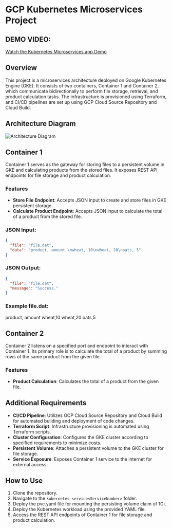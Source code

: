 # GCP Kubernetes Microservices Project

## DEMO VIDEO:
[Watch the Kubernetes Microservices app Demo](https://drive.google.com/file/d/1vrp1W9X-SLxlGjZqsnv22eWPS8admHZu/view?usp=sharing)

## Overview

This project is a microservices architecture deployed on Google Kubernetes Engine (GKE). It consists of two containers, Container 1 and Container 2, which communicate bidirectionally to perform file storage, retrieval, and product calculation tasks. The infrastructure is provisioned using Terraform, and CI/CD pipelines are set up using GCP Cloud Source Repository and Cloud Build.

## Architecture Diagram

![Architecture Diagram](architecture.png)


## Container 1

Container 1 serves as the gateway for storing files to a persistent volume in GKE and calculating products from the stored files. It exposes REST API endpoints for file storage and product calculation. 

### Features

- **Store File Endpoint**: Accepts JSON input to create and store files in GKE persistent storage.
- **Calculate Product Endpoint**: Accepts JSON input to calculate the total of a product from the stored file.

### JSON Input:

```json
{
  "file": "file.dat",
  "data": "product, amount \nwheat, 10\nwheat, 20\noats, 5"
}

```

### JSON Output:

```json
{
  "file": "file.dat",
  "message": "Success."
}

```

### Example file.dat:

product, amount
wheat,10
wheat,20
oats,5

## Container 2

Container 2 listens on a specified port and endpoint to interact with Container 1. Its primary role is to calculate the total of a product by summing rows of the same product from the given file.

### Features

- **Product Calculation**: Calculates the total of a product from the given file.

## Additional Requirements

- **CI/CD Pipeline**: Utilizes GCP Cloud Source Repository and Cloud Build for automated building and deployment of code changes.
- **Terraform Script**: Infrastructure provisioning is automated using Terraform scripts.
- **Cluster Configuration**: Configures the GKE cluster according to specified requirements to minimize costs.
- **Persistent Volume**: Attaches a persistent volume to the GKE cluster for file storage.
- **Service Exposure**: Exposes Container 1 service to the internet for external access.

## How to Use

1. Clone the repository.
2. Navigate to the `kubernetes-service<ServiceNumber>` folder.
3. Deploy the pvc.yaml file for mounting the persisting volume claim of 1Gi.
4. Deploy the Kubernetes workload using the provided YAML file.
4. Access the REST API endpoints of Container 1 for file storage and product calculation.
